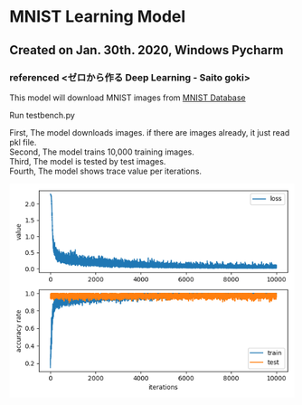 # MNIST Learning Model
## Created on Jan. 30th. 2020, Windows Pycharm
### referenced <ゼロから作る Deep Learning - Saito goki>

This model will download MNIST images from [MNIST Database](http://yann.lecun.com/exdb/mnist/)  

Run testbench.py  

First, The model downloads images. if there are images already, it just read pkl file.  
Second, The model trains 10,000 training images.  
Third, The model is tested by test images.  
Fourth, The model shows trace value per iterations.  

![Example](./example.png)

